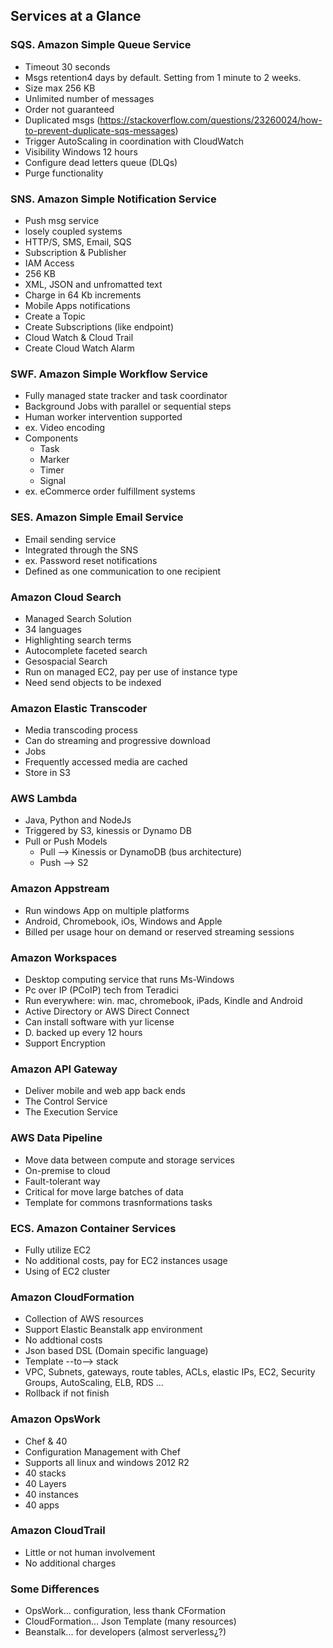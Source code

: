 ## Services at a Glance

### SQS. Amazon Simple Queue Service
* Timeout 30 seconds
* Msgs retention4 days by default. Setting from 1 minute to 2 weeks.
* Size max 256 KB
* Unlimited number of messages
* Order not guaranteed
* Duplicated msgs (https://stackoverflow.com/questions/23260024/how-to-prevent-duplicate-sqs-messages)
* Trigger AutoScaling in coordination with CloudWatch
* Visibility Windows 12 hours
* Configure dead letters queue (DLQs)
* Purge functionality

### SNS. Amazon Simple Notification Service
* Push msg service
* losely coupled systems
* HTTP/S, SMS, Email, SQS
* Subscription & Publisher
* IAM Access
* 256 KB
* XML, JSON and unfromatted text
* Charge in 64 Kb increments
* Mobile Apps notifications
* Create a Topic
* Create Subscriptions (like endpoint)
* Cloud Watch & Cloud Trail
* Create Cloud Watch Alarm

### SWF. Amazon Simple Workflow Service
* Fully managed state tracker and task coordinator
* Background Jobs with parallel or sequential steps
* Human worker intervention supported
* ex. Video encoding
* Components
  * Task
  * Marker
  * Timer
  * Signal
* ex. eCommerce order fulfillment systems

### SES. Amazon Simple Email Service
* Email sending service
* Integrated through the SNS
* ex. Password reset notifications
* Defined as one communication to one recipient

### Amazon Cloud Search
* Managed Search Solution
* 34 languages
* Highlighting search terms
* Autocomplete faceted search
* Gesospacial Search
* Run on managed EC2, pay per use of instance type
* Need send objects to be indexed

### Amazon Elastic Transcoder
* Media transcoding process
* Can do streaming and progressive download
* Jobs
* Frequently accessed media are cached
* Store in S3

### AWS Lambda
* Java, Python and NodeJs
* Triggered by S3, kinessis or Dynamo DB
* Pull or Push Models 
  * Pull --> Kinessis or DynamoDB (bus architecture)
  * Push --> S2

### Amazon Appstream
* Run windows App on multiple platforms
* Android, Chromebook, iOs, Windows and Apple
* Billed per usage hour on demand or reserved streaming sessions

### Amazon Workspaces
* Desktop computing service that runs Ms-Windows
* Pc over IP (PCoIP) tech from Teradici
* Run everywhere: win. mac, chromebook, iPads, Kindle and Android
* Active Directory or AWS Direct Connect
* Can install software with yur license
* D. backed up every 12 hours
* Support Encryption

### Amazon API Gateway 
* Deliver mobile and web app back ends
* The Control Service
* The Execution Service

### AWS Data Pipeline
* Move data between compute and storage services
* On-premise to cloud
* Fault-tolerant way
* Critical for move large batches of data
* Template for commons trasnformations tasks

### ECS. Amazon Container Services
* Fully utilize EC2
* No additional costs, pay for EC2 instances usage
* Using of EC2 cluster

### Amazon CloudFormation
* Collection of AWS resources
* Support Elastic Beanstalk app environment
* No addtional costs
* Json based DSL (Domain specific language)
* Template --to--> stack
* VPC, Subnets, gateways, route tables, ACLs, elastic IPs, EC2, Security Groups, AutoScaling, ELB, RDS ...
* Rollback if not finish

### Amazon OpsWork
* Chef & 40
* Configuration Management with Chef
* Supports all linux and windows 2012 R2
* 40 stacks
* 40 Layers
* 40 instances
* 40 apps

### Amazon CloudTrail
* Little or not human involvement
* No additional charges

### Some Differences
* OpsWork... configuration, less thank CFormation
* CloudFormation... Json Template (many resources)
* Beanstalk... for developers (almost serverless¿?)









